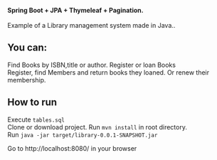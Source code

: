 **Spring Boot + JPA + Thymeleaf + Pagination.**<br/><br/>
Example of a Library management system made in Java..<br/>
## <h2>You can:</h2>
Find Books by ISBN,title or author. Register or loan Books<br/>
Register, find Members and return books they loaned. Or renew their membership.

## <h2>How to run</h2>
Execute `tables.sql` <br/>
Clone or download project. Run `mvn install`  in root directory.<br/>
Run `java -jar target/library-0.0.1-SNAPSHOT.jar` 

Go to http://localhost:8080/ in your browser






